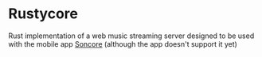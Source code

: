 # Rustycore
Rust implementation of a web music streaming server designed to be used with the mobile app [Soncore](https://github.com/F1ammetta/soncore) (although the app doesn't support it yet)
